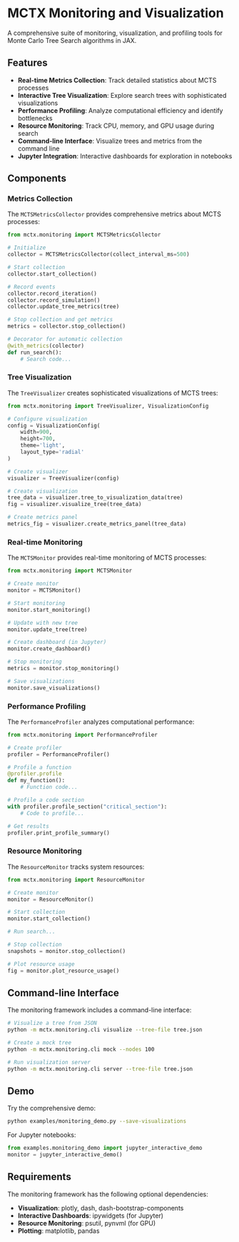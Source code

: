 # MCTX Monitoring and Visualization

A comprehensive suite of monitoring, visualization, and profiling tools for Monte Carlo Tree Search algorithms in JAX.

## Features

- **Real-time Metrics Collection**: Track detailed statistics about MCTS processes
- **Interactive Tree Visualization**: Explore search trees with sophisticated visualizations
- **Performance Profiling**: Analyze computational efficiency and identify bottlenecks
- **Resource Monitoring**: Track CPU, memory, and GPU usage during search
- **Command-line Interface**: Visualize trees and metrics from the command line
- **Jupyter Integration**: Interactive dashboards for exploration in notebooks

## Components

### Metrics Collection

The `MCTSMetricsCollector` provides comprehensive metrics about MCTS processes:

```python
from mctx.monitoring import MCTSMetricsCollector

# Initialize
collector = MCTSMetricsCollector(collect_interval_ms=500)

# Start collection
collector.start_collection()

# Record events
collector.record_iteration()
collector.record_simulation()
collector.update_tree_metrics(tree)

# Stop collection and get metrics
metrics = collector.stop_collection()

# Decorator for automatic collection
@with_metrics(collector)
def run_search():
    # Search code...
```

### Tree Visualization

The `TreeVisualizer` creates sophisticated visualizations of MCTS trees:

```python
from mctx.monitoring import TreeVisualizer, VisualizationConfig

# Configure visualization
config = VisualizationConfig(
    width=900,
    height=700,
    theme='light',
    layout_type='radial'
)

# Create visualizer
visualizer = TreeVisualizer(config)

# Create visualization
tree_data = visualizer.tree_to_visualization_data(tree)
fig = visualizer.visualize_tree(tree_data)

# Create metrics panel
metrics_fig = visualizer.create_metrics_panel(tree_data)
```

### Real-time Monitoring

The `MCTSMonitor` provides real-time monitoring of MCTS processes:

```python
from mctx.monitoring import MCTSMonitor

# Create monitor
monitor = MCTSMonitor()

# Start monitoring
monitor.start_monitoring()

# Update with new tree
monitor.update_tree(tree)

# Create dashboard (in Jupyter)
monitor.create_dashboard()

# Stop monitoring
metrics = monitor.stop_monitoring()

# Save visualizations
monitor.save_visualizations()
```

### Performance Profiling

The `PerformanceProfiler` analyzes computational performance:

```python
from mctx.monitoring import PerformanceProfiler

# Create profiler
profiler = PerformanceProfiler()

# Profile a function
@profiler.profile
def my_function():
    # Function code...

# Profile a code section
with profiler.profile_section("critical_section"):
    # Code to profile...

# Get results
profiler.print_profile_summary()
```

### Resource Monitoring

The `ResourceMonitor` tracks system resources:

```python
from mctx.monitoring import ResourceMonitor

# Create monitor
monitor = ResourceMonitor()

# Start collection
monitor.start_collection()

# Run search...

# Stop collection
snapshots = monitor.stop_collection()

# Plot resource usage
fig = monitor.plot_resource_usage()
```

## Command-line Interface

The monitoring framework includes a command-line interface:

```bash
# Visualize a tree from JSON
python -m mctx.monitoring.cli visualize --tree-file tree.json

# Create a mock tree
python -m mctx.monitoring.cli mock --nodes 100

# Run visualization server
python -m mctx.monitoring.cli server --tree-file tree.json
```

## Demo

Try the comprehensive demo:

```bash
python examples/monitoring_demo.py --save-visualizations
```

For Jupyter notebooks:

```python
from examples.monitoring_demo import jupyter_interactive_demo
monitor = jupyter_interactive_demo()
```

## Requirements

The monitoring framework has the following optional dependencies:

- **Visualization**: plotly, dash, dash-bootstrap-components
- **Interactive Dashboards**: ipywidgets (for Jupyter)
- **Resource Monitoring**: psutil, pynvml (for GPU)
- **Plotting**: matplotlib, pandas